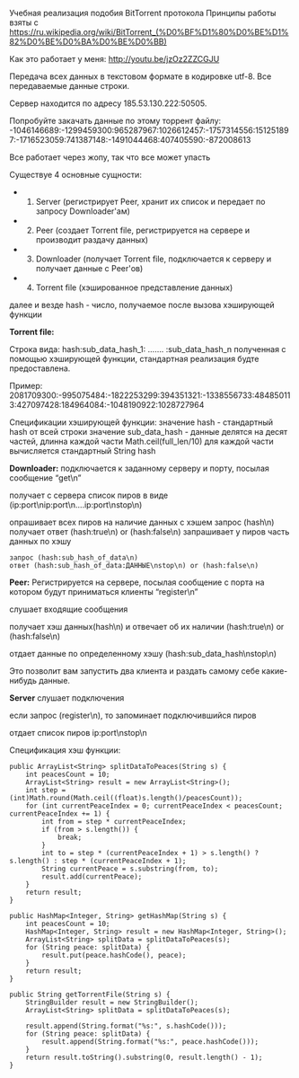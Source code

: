 Учебная реализация подобия BitTorrent протокола
Принципы работы взяты с https://ru.wikipedia.org/wiki/BitTorrent_(%D0%BF%D1%80%D0%BE%D1%82%D0%BE%D0%BA%D0%BE%D0%BB)

Как это работает у меня:
http://youtu.be/jzOz2ZZCGJU

Передача всех данных в текстовом формате в кодировке utf-8.
Все передаваемые данные строки.

Сервер находится по адресу 185.53.130.222:50505.

Попробуйте закачать данные по этому торрент файлу:
-1046146689:-1299459300:965287967:1026612457:-1757314556:151251897:-1716523059:741387148:-1491044468:407405590:-872008613

Все работает через жопу, так что все может упасть

Существуе 4 основные сущности:

* 1. Server (регистрирует Peer, хранит их список и передает по запросу Downloader'ам)
* 2. Peer (создает Torrent file, регистрируется на сервере и производит раздачу данных)
* 3. Downloader (получает Torrent file, подключается к серверу и получает данные с Peer'ов)
* 4. Torrent file (хэшированное представление данных)

далее и везде hash - число, получаемое после вызова хэширующей функции

**Torrent file:**

Строка вида:
hash:sub_data_hash_1: ……. :sub_data_hash_n
полученная с помощью хэширующей функции, стандартная реализация будте предоставлена.

Пример:
2081709300:-995075484:-1822253299:394351321:-1338556733:484850113:427097428:184964084:-1048190922:1028727964

Спецификации хэширующей функции:
значение hash - стандартный hash от всей строки
значение sub_data_hash - данные делятся на десят частей, длинна каждой части Math.ceil(full_len/10)
для каждой части вычисляется стандартный String hash


**Downloader:**
подключается к заданному серверу и порту, посылая сообщение “get\n”

получает с сервера список пиров в виде (ip:port\nip:port\n….ip:port\nstop\n)

опрашивает всех пиров на наличие данных с хэшем
	запрос (hash\n)
	получает ответ (hash:true\n) or (hash:false\n)
запрашивает у пиров часть данных по хэшу

	запрос (hash:sub_hash_of_data\n)
    ответ (hash:sub_hash_of_data:ДАННЫЕ\nstop\n) or (hash:false\n)

**Peer:**
Регистрируется на сервере, посылая сообщение с порта на котором будут приниматься клиенты “register\n”

слушает входящие сообщения

получает хэш данных(hash\n) и отвечает об их наличии (hash:true\n) or (hash:false\n)

отдает данные по определенному хэшу (hash:sub_data_hash\nstop\n)

Это позволит вам запустить два клиента и раздать самому себе какие-нибудь данные.

**Server**
слушает подключения

если запрос (register\n), то запоминает подключившийся пиров

отдает список пиров ip:port\nstop\n



Спецификация хэш функции:

    public ArrayList<String> splitDataToPeaces(String s) {
        int peacesCount = 10;
        ArrayList<String> result = new ArrayList<String>();
        int step = (int)Math.round(Math.ceil((float)s.length()/peacesCount));
        for (int currentPeaceIndex = 0; currentPeaceIndex < peacesCount; currentPeaceIndex += 1) {
            int from = step * currentPeaceIndex;
            if (from > s.length()) {
                break;
            }
            int to = step * (currentPeaceIndex + 1) > s.length() ? s.length() : step * (currentPeaceIndex + 1);
            String currentPeace = s.substring(from, to);
            result.add(currentPeace);
        }
        return result;
    }

    public HashMap<Integer, String> getHashMap(String s) {
        int peacesCount = 10;
        HashMap<Integer, String> result = new HashMap<Integer, String>();
        ArrayList<String> splitData = splitDataToPeaces(s);
        for (String peace: splitData) {
            result.put(peace.hashCode(), peace);
        }
        return result;
    }

    public String getTorrentFile(String s) {
        StringBuilder result = new StringBuilder();
        ArrayList<String> splitData = splitDataToPeaces(s);

        result.append(String.format("%s:", s.hashCode()));
        for (String peace: splitData) {
            result.append(String.format("%s:", peace.hashCode()));
        }
        return result.toString().substring(0, result.length() - 1);
    }
